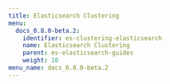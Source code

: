 ```yaml
---
title: Elasticsearch Clustering
menu:
  docs_0.8.0-beta.2:
    identifier: es-clustering-elasticsearch
    name: Elasticsearch Clustering
    parent: es-elasticsearch-guides
    weight: 10
menu_name: docs_0.8.0-beta.2
---
```

